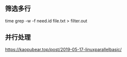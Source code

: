 ## 筛选多行
time grep -w -f need.id file.txt > filter.out

## 并行处理
https://kaopubear.top/post/2019-05-17-linuxparallelbasic/
